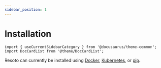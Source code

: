 ```yaml
---
sidebar_position: 1
---
```


# Installation

```mdx-code-block
import { useCurrentSidebarCategory } from '@docusaurus/theme-common';
import DocCardList from '@theme/DocCardList';
```

Resoto can currently be installed using [Docker](./docker.md), [Kubernetes](./kubernetes.md), or [pip](./pip.md).

<DocCardList items={useCurrentSidebarCategory().items}/>
